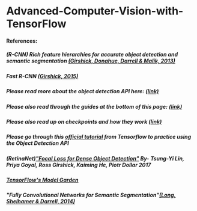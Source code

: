 # Advanced-Computer-Vision-with-TensorFlow

#### References:

##### (R-CNN) Rich feature hierarchies for accurate object detection and semantic segmentation [(Girshick, Donahue, Darrell & Malik, 2013)](https://arxiv.org/abs/1311.2524)
  
##### Fast R-CNN [(Girshick, 2015)](https://arxiv.org/abs/1504.08083)

##### Please read more about the object detection API here: [(link)](https://github.com/tensorflow/models/tree/master/research/object_detection)

##### Please also read through the guides at the bottom of this page: [(link)](https://github.com/tensorflow/models/blob/master/research/object_detection/g3doc/tf2.md)
##### Please also read up on checkpoints and how they work [(link)](https://www.tensorflow.org/guide/checkpoint)

##### Please go through this [official tutorial](https://colab.research.google.com/github/tensorflow/hub/blob/master/examples/colab/tf2_object_detection.ipynb) from Tensorflow to practice using the Object Detection API

##### (RetinaNet)["Focal Loss for Dense Object Detection"](https://arxiv.org/abs/1708.02002) By- Tsung-Yi Lin, Priya Goyal, Ross Girshick, Kaiming He, Piotr Dollar 2017

##### [TensorFlow's Model Garden](https://github.com/tensorflow/models)


##### "Fully Convolutional Networks for Semantic Segmentation"[(Long, Shelhamer & Darrell, 2014)](https://arxiv.org/abs/1411.4038)
